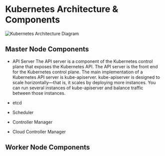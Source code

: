 # Kubernetes Architecture & Components

![Kubernetes Architecture Diagram]([images/architecture.png](https://github.com/chavhanshanku7/TWS-Kubernetes-Challenge/blob/main/Kubernetes%20Architecture%20Diagram.PNG))

## Master Node Components
* API Server
  The API server is a component of the Kubernetes control plane that exposes the Kubernetes API. The API server is the front end for the Kubernetes control plane.
  The main implementation of a Kubernetes API server is kube-apiserver.
  kube-apiserver is designed to scale horizontally—that is, it scales by deploying more instances. You can run several instances of kube-apiserver and balance 
  traffic between those instances.
  
* etcd
* Scheduler
* Controller Manager
* Cloud Controller Manager
  
## Worker Node Components




